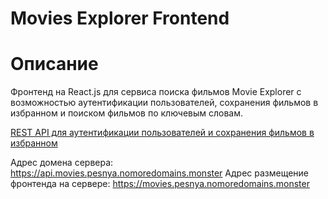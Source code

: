 # Movies Explorer Frontend

# Описание

Фронтенд на React.js для сервиса поиска фильмов Movie Explorer с возможностью аутентификации пользователей, сохранения фильмов в избранном и поиском фильмов по ключевым словам.

[REST API для аутентификации пользователей и сохранения фильмов в избранном](https://github.com/KatyaPesnya/movies-explorer-api)

Адрес домена сервера: https://api.movies.pesnya.nomoredomains.monster
Адрес размещение фронтенда на сервере: https://movies.pesnya.nomoredomains.monster